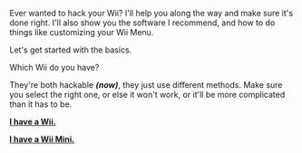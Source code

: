 Ever wanted to hack your Wii? I'll help you along the way and make sure it's done right. I'll also show you the software I recommend, and how to do things like customizing your Wii Menu.



Let's get started with the basics.


Which Wii do you have?


They're both hackable ***(now)***, they just use different methods. Make sure you select the right one, or else it won't work, or it'll be more complicated than it has to be.

**[I have a Wii.](https://connorisirish.github.io/wiihomebrew/wii)**

**[I have a Wii Mini.](https://connorisirish.github.io/wiihomebrew/wiimini)**
